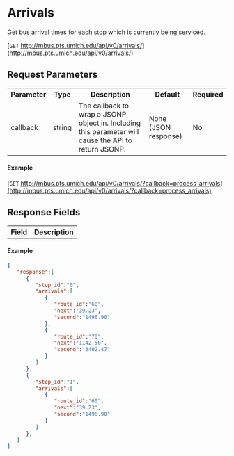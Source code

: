 # Arrivals

Get bus arrival times for each stop which is currently being serviced.

[`GET` http://mbus.pts.umich.edu/api/v0/arrivals/](http://mbus.pts.umich.edu/api/v0/arrivals/)

## Request Parameters

<table>
<th>Parameter</th>
<th>Type</th>
<th>Description</th>
<th>Default</th>
<th>Required</th>
<tr>
<td>callback</td>
<td>string</td>
<td>The callback to wrap a JSONP object in. Including this parameter will cause the API to return JSONP.</td>
<td>None (JSON response)</td>
<td>No</td>
</tr>
</table>

#### Example

[`GET` http://mbus.pts.umich.edu/api/v0/arrivals/?callback=process_arrivals](http://mbus.pts.umich.edu/api/v0/arrivals/?callback=process_arrivals)


## Response Fields

<table>
<th>Field</th>
<th>Description</th>
</table>

#### Example

```json
{
   "response":[
      {
         "stop_id":"0",
         "arrivals":[
            {
               "route_id":"60",
               "next":"39.23",
               "second":"1496.90"
            },
            {
               "route_id":"70",
               "next":"1142.50",
               "second":"3402.47"
            }
         ]
      },
      {
         "stop_id":"1",
         "arrivals":[
            {
               "route_id":"60",
               "next":"39.23",
               "second":"1496.90"
            }
         ]
      },
   ]
}
```
